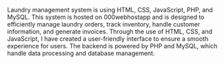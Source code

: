 Laundry management system is using HTML, CSS, JavaScript, PHP, and MySQL. This system is hosted on 000webhostapp and is designed to efficiently manage laundry orders, track inventory, handle customer information, and generate invoices. Through the use of HTML, CSS, and JavaScript, I have created a user-friendly interface to ensure a smooth experience for users. The backend is powered by PHP and MySQL, which
handle data processing and database management.

